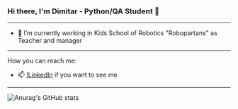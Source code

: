### Hi there, I'm Dimitar - Python/QA Student 👋
--- 
- 🔭 I’m currently working in Kids School of Robotics "Robopartans" as Teacher and manager
---
How you can reach me:
- 📫 [!LinkedIn](https://www.linkedin.com/in/dimitar-tamahkyarov-6a6684186/) if you want to see me
---
![Anurag's GitHub stats](https://github-readme-stats.vercel.app/api?username=DimitarTamahkyarov&show_icons=true&theme=highcontrast)

<!--
**DimitarTamahkyarov/DimitarTamahkyarov** is a ✨ _special_ ✨ repository because its `README.md` (this file) appears on your GitHub profile.

Here are some ideas to get you started:

- 🔭 I’m currently working on ...
- 🌱 I’m currently learning ...
- 👯 I’m looking to collaborate on ...
- 🤔 I’m looking for help with ...
- 💬 Ask me about ...
- 📫 How to reach me: ...
- 😄 Pronouns: ...
- ⚡ Fun fact: ...
-->
